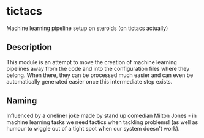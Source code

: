 # tictacs
Machine learning pipeline setup on steroids (on tictacs actually)

## Description
This module is an attempt to move the creation of machine learning pipelines away from the code and into the configuration files where they belong. When there, they can be processed much easier and can even be automatically generated easier once this intermediate step exists.

## Naming
Influenced by a oneliner joke made by stand up comedian Milton Jones - in machine learning tasks we need tactics when tackling problems! (as well as humour to wiggle out of a tight spot when our system doesn't work).
